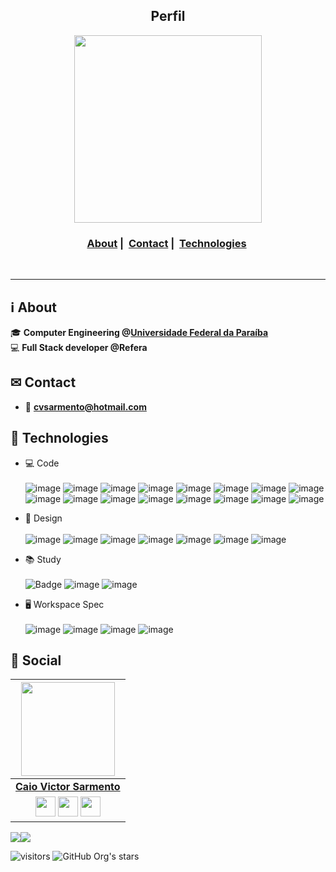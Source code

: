 <h2 align="center">Perfil</h2>
<div align="center" >
  
  <img src="https://user-images.githubusercontent.com/12973109/212395262-454fcfc0-7fc5-4942-a358-36efcf9c0436.gif" width="300" heigth="40">

</div>

<h3 align="center">
  <a href="#information_source-sobre">About</a>&nbsp;|&nbsp;
  <a href="#interrobang-contato">Contact</a>&nbsp;|&nbsp;
  <a href="#rocket-tecnologias-utilizadas">Technologies</a>&nbsp;
</h3>
</br>

___

## :information_source: About
  
🎓 **Computer Engineering @[Universidade Federal da Paraíba](https://www.ufpb.br/)** </br>
💻 **Full Stack developer @Refera**  </br>

## ✉ Contact

- :e-mail: **[cvsarmento@hotmail.com](mailto://cvsarmento@hotmail.com)** 

## :rocket: Technologies

* 💻 Code <br><br>
![image](https://img.shields.io/badge/TypeScript-007ACC?style=for-the-badge&logo=typescript&logoColor=white)
![image](https://img.shields.io/badge/JavaScript-323330?style=for-the-badge&logo=javascript&logoColor=F7DF1E)
![image](https://img.shields.io/badge/HTML5-E34F26?style=for-the-badge&logo=html5&logoColor=white)
![image](https://img.shields.io/badge/CSS3-1572B6?style=for-the-badge&logo=css3&logoColor=white)
![image](https://img.shields.io/badge/C-00599C?style=for-the-badge&logo=c&logoColor=white)
![image](https://img.shields.io/badge/Python-3776AB?style=for-the-badge&logo=python&logoColor=white)
![image](https://img.shields.io/badge/Jupyter-F37626.svg?&style=for-the-badge&logo=Jupyter&logoColor=white)
![image](https://img.shields.io/badge/React-20232A?style=for-the-badge&logo=react&logoColor=61DAFB)
![image](https://img.shields.io/badge/React_Native-20232A?style=for-the-badge&logo=react&logoColor=61DAFB)
![image](https://img.shields.io/badge/Java-ED8B00?style=for-the-badge&logo=java&logoColor=white)
![image](https://img.shields.io/badge/Spring-6DB33F?style=for-the-badge&logo=spring&logoColor=white)
![image](https://img.shields.io/badge/Node.js-339933?style=for-the-badge&logo=nodedotjs&logoColor=white)
![image](https://img.shields.io/badge/Yarn-2C8EBB?style=for-the-badge&logo=yarn&logoColor=white)
![image](https://img.shields.io/badge/Git-F05032?style=for-the-badge&logo=git&logoColor=white)
![image](https://img.shields.io/badge/Insomnia-5849be?style=for-the-badge&logo=Insomnia&logoColor=white)
![image](https://img.shields.io/badge/Expo-FFFFFF?style=for-the-badge&logo=expo&logoColor=black)

* 📐 Design <br><br>
![image](https://img.shields.io/badge/Figma-F24E1E?style=for-the-badge&logo=figma&logoColor=white)
![image](https://img.shields.io/badge/Adobe%20Photoshop-31A8FF?style=for-the-badge&logo=Adobe%20Photoshop&logoColor=black)
![image](https://img.shields.io/badge/Adobe-After%20Effects-CF96FD?style=for-the-badge&logo=Adobe-After-Effects&labelColor=393665&logoWidth=15)
![image](https://img.shields.io/badge/Adobe%20Lightroom-31A8FF?style=for-the-badge&logo=Adobe%20Lightroom&logoColor=white)
![image](https://img.shields.io/badge/Adobe%20Illustrator-FF9A00?style=for-the-badge&logo=adobe%20illustrator&logoColor=white)
![image](https://img.shields.io/badge/blender-%23F5792A.svg?style=for-the-badge&logo=blender&logoColor=white)
![image](https://img.shields.io/badge/Canva-%2300C4CC.svg?&style=for-the-badge&logo=Canva&logoColor=white)

* 📚 Study<br><br>
![Badge](https://img.shields.io/badge/Blog-Rocketseat-%237159c1?style=for-the-badge&logo=ghost)
![image](https://img.shields.io/badge/Udemy-EC5252?style=for-the-badge&logo=Udemy&logoColor=white)
![image](https://img.shields.io/badge/Duolingo-58CC02?style=for-the-badge&logo=Duolingo&logoColor=white)

* 🖥 Workspace Spec<br><br>
![image](https://img.shields.io/badge/Intel-Core_i7_7th-0071C5?style=for-the-badge&logo=intel&logoColor=white)
![image](https://img.shields.io/badge/NVIDIA-GTX1070-76B900?style=for-the-badge&logo=nvidia&logoColor=white)
![image](https://img.shields.io/badge/Windows-10-0078D6?style=for-the-badge&logo=windows&logoColor=white)
![image](	https://img.shields.io/badge/razer-001900?style=for-the-badge&logo=razer&logoColor=green)

## 📱 Social
|  <a href="https://github.com/caiovictors/"><img src="https://avatars.githubusercontent.com/u/12973109?v=4" width="150px" height="150px" /></a> |
|:---------------------------------------------------------------------------------------------------------------------------------------: |
|       **[Caio Victor Sarmento](https://github.com/caiovictors/)**                                                                                |
|</a> <a href="https://www.instagram.com/caiovictors_/"><img src="https://www.vectorlogo.zone/logos/instagram/instagram-icon.svg" width="32px" height="32px"></a> <a href="https://www.facebook.com/caiovictorss"><img src="https://i.ibb.co/zmYNW4p/facebook.png" width="32px" height="32px"></a> <a href="https://www.linkedin.com/in/caio-victor-do-amaral-cunha-sarmento-9779a21b0/"><img src="https://i.ibb.co/Kx2GSrT/linkedin.png" width="32px" height="32px"></a> 

<a href="https://steamcommunity.com/id/caiovictors"><img src="https://img.shields.io/badge/Steam-000000?style=for-the-badge&logo=steam&logoColor=white"></a><a href="https://open.spotify.com/user/12150770347?si=37a2aac74f5e45e4"><img src="https://img.shields.io/badge/Spotify-1ED760?&style=for-the-badge&logo=spotify&logoColor=white"></a>

 ![visitors](https://visitor-badge.laobi.icu/badge?page_id=caiovictors) ![GitHub Org's stars](https://img.shields.io/github/stars/caiovictors?style=social)
